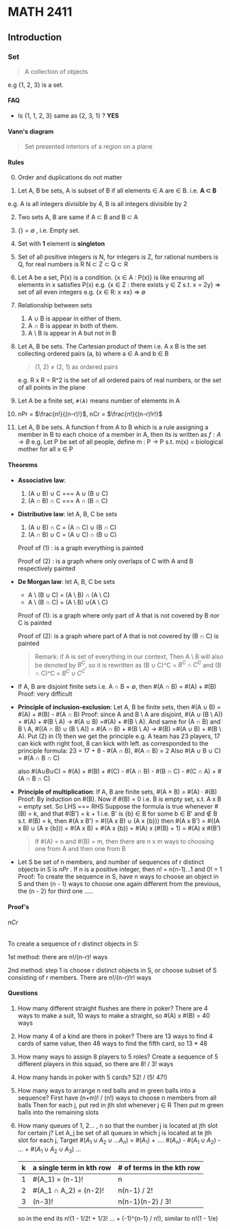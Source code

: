 # MATH 2411

## Introduction

### Set

> A collection of objects

e.g {1, 2, 3} is a set.

#### FAQ

- Is {1, 1, 2, 3} same as {2, 3, 1} ? **YES**

#### Vann's diagram

> Set presented interiors of a region on a plane

#### Rules

0. Order and duplications do not matter

1. Let A, B be sets, A is subset of B if all elements $\in$ A are $\in$ B. i.e. **A $\subset$ B**

  ​e.g. A is all integers divisible by 4, B is all integers divisible by 2

2. Two sets A, B are same if A $\subset$ B and B $\subset$ A

3. {} = $\emptyset$ , i.e. Empty set.

4. Set with **1** element is **singleton**

5. Set of all positive integers is N, for integers is Z, for rational numbers is Q, for real numbers is R
   N $\subset$ Z $\subset$ Q $\subset$ R

6. Let A be a set, P(x) is a condition. {x $\in$ A : P(x)} is like ensuring all elements in x satisfies P(x)
   e.g. {x $\in$ Z : there exists y $\in$ Z s.t. x = 2y} => set of all even integers
   e.g. {x $\in$ R: x $\ne$x} => $\emptyset$

7. Relationship between sets
   1. A $\cup$ B is appear in either of them.
   2. A $\cap$ B is appear in both of them.
   3. A $\setminus$ B is appear in A but not in B

8. Let A, B be sets. The Cartesian product of them i.e. A x B is the set collecting ordered pairs (a, b) where a $\in$ A and b $\in$ B

   > (1, 2) $\ne$ (2, 1) as ordered pairs

   e.g. R x R = R^2 is the set of all ordered pairs of real numbers, or the set of all points in the plane

9. Let A be a finite set, `#(A)` means number of elements in A

10. nPr = $\frac{n!}{(n-r)!}$, nCr = $\frac{n!}{(n-r)!r!}$

11. Let A, B be sets. A function f from A to B which is a rule assigning a member in B to each choice of a member in A, then its is written as $f: A \rightarrow B$
    e.g. Let P be set of all people, define m : P -> P s.t. m(x) = biological mother for all x $\in$ P

#### Theorems

- **Associative law**:
  1. (A $\cup$ B) $\cup$ C ===  A $\cup$ (B $\cup$ C)
  2. (A $\cap$ B) $\cap$ C ===  A $\cap$ (B $\cap$ C)


- **Distributive law**: let A, B, C be sets

  1. (A $\cup$ B) $\cap$ C = (A $\cap$ C) $\cup$ (B $\cap$ C)
  2. (A $\cap$ B) $\cup$ C = (A $\cup$ C) $\cap$ (B $\cup$ C)

  Proof of (1) :  is a graph everything is painted

  Proof of (2) : is a graph where only overlaps of C with A and B respectively painted

- **De Morgan law**: let A, B, C be sets

  - A $\setminus$ (B $\cup$ C) = (A $\setminus$ B) $\cap$ (A $\setminus$ C)
  - A $\setminus$ (B $\cap$ C) = (A $\setminus$ B) $\cup$(A $\setminus$ C)

  Proof of (1): is a graph where only part of A that is not covered by B nor C is painted

  Proof of (2): is a graph where part of A that is not covered by (B $\cap$ C) is painted

  >  Remark: if A is set of everything in our context, Then A $\setminus$ B will also be denoted by $B^C$, so it is rewritten as (B $\cup$ C)^C = $B^C \cap C^C$ and (B $\cap$ C)^C = $B^C \cup C^C$

- If A, B are disjoint finite sets i.e. A $\cap$ B = $\emptyset$, then #(A $\cap$ B) = #(A) + #(B)
  Proof: very difficult

- **Principle of inclusion-exclusion**: Let A, B be finite sets, then #(A $\cup$ B) = #(A) + #(B) - #(A $\cap$ B)
  Proof: since A and B $\setminus$ A are disjoint, #(A $\cup$ (B $\setminus$ A)) = #(A) + #(B $\setminus$ A) -> #(A $\cup$ B) =#(A) + #(B $\setminus$ A).
  And same for (A $\cap$ B) and B $\setminus$ A, #((A $\cap$ B) $\cup$ (B $\setminus$ A)) = #(A $\cap$ B) + #(B $\setminus$ A) -> #(B) =#(A $\cup$ B) + #(B $\setminus$ A).
  Put (2) in (1) then we get the principle
  e.g. A team has 23 players, 17 can kick with right foot, 8 can kick with left. 
  as corresponded to the principle formula: 23 = 17 + 8 - #(A $\cap$ B), #(A $\cap$ B) = 2
  Also  #(A $\cup$ B $\cup$ C) = #(A $\cap$ B $\cap$ C)

  also #(A$\cup$B$\cup$C) = #(A) + #(B) + #(C) - #(A $\cap$ B) - #(B $\cap$ C) - #(C $\cap$ A) + #(A $\cap$ B $\cap$ C)

- **Principle of multiplication**: If A, B are finite sets, #(A $\times$ B) = #(A) $\cdot$ #(B)
  Proof: By induction on #(B).
  Now if #(B) = 0 i.e. B is empty set, s.t. A x B = empty set. So LHS === RHS
  Suppose the formula is true whenever #(B) = k, and that #(B') = k + 1 i.e. B' is {b} $\in$ B
  for some b $\in$ B' and $\notin$ B s.t. #(B) = k, then #(A x B') = #((A x B) $\cup$ (A x {b}))
  then #(A x B') = #((A x B) $\cup$ (A x {b})) = #(A x B) + #(A x {b}) = #(A) x (#(B) + 1) = #(A) x #(B')

  > If #(A) = n and #(B) = m, then there are n x m ways to choosing one from A and then one from B

- Let S be set of n members, and number of sequences of r distinct objects in S is $n P r$ . If n is a positive integer, then n! = n(n-1)...1 and 0! = 1
  Proof: To create the sequence in S, have n ways to choose an object in S and then (n - 1) ways to choose one again different from the previous, the (n - 2) for third one ..... 

#### Proof's

###### nCr

To create a sequence of r distinct objects in S:

1st method: there are n!/(n-r)! ways

2nd method: step 1 is choose r distinct objects in S, or choose subset of S consisting of r members. There are n!/(n-r)!r! ways

#### Questions

1. How many different straight flushes are there in poker?
   There are 4 ways to make a suit, 10 ways to make a straight, so #(A) x #(B) = 40 ways

2. How many 4 of a kind are there in poker?
   There are 13 ways to find 4 cards of same value, then 48 ways to find the fifth card, so 13 * 48

3. How many ways to assign 8 players to 5 roles?
   Create a sequence of 5 different players in this squad, so there are 8! / 3! ways

4. How many hands in poker with 5 cards?
   52! / (5! 47!)

5. How many ways to arrange n red balls and m green balls into a sequence?
   First have (n+m)! / (n!) ways to choose n members from all balls
   Then for each j, put red in jth slot whenever j $\in$ R
   Then put m green balls into the remaining slots

6. How many queues of 1, 2... , n so that the number j is located at jth slot for certain j?
   Let A_j be set of all queues in which j is located at te jth slot
   for each j, Target #($A_1 \cup A_2 \cup ... A_n$)  = #($A_1$) + .... #($A_n$) - #($A_1 \cup A_2$) - ... + #($A_1 \cup A_2 \cup A_3$) ...

   | k    | a single term in kth row    | # of terms in the kth row |
   | ---- | --------------------------- | ------------------------- |
   | 1    | #(A_1) = (n-1)!             | n                         |
   | 2    | #(A_1  $\cap$ A_2) = (n-2)! | n(n-1) / 2!               |
   | 3    | (n-3)!                      | n(n-1)(n-2) / 3!          |

   so in the end its n!(1 - 1/2! + 1/3! ... + (-1)^{n-1} / n!), similar to n!(1 - 1/e)

